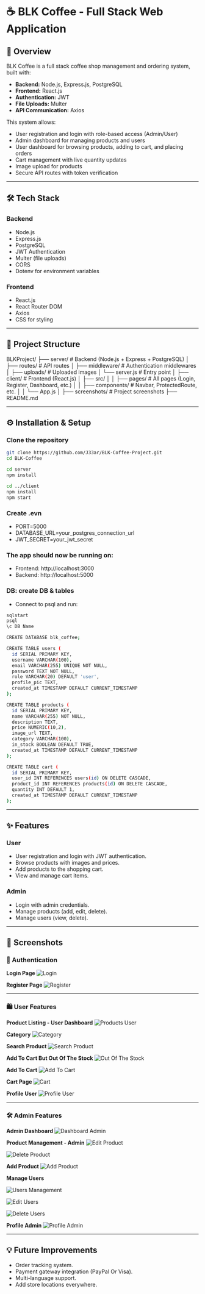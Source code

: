 # ☕ BLK Coffee - Full Stack Web Application

## 📌 Overview
BLK Coffee is a full stack coffee shop management and ordering system, built with:
- **Backend:** Node.js, Express.js, PostgreSQL
- **Frontend:** React.js
- **Authentication:** JWT
- **File Uploads:** Multer
- **API Communication:** Axios

This system allows:
- User registration and login with role-based access (Admin/User)
- Admin dashboard for managing products and users
- User dashboard for browsing products, adding to cart, and placing orders
- Cart management with live quantity updates
- Image upload for products
- Secure API routes with token verification

---

## 🛠 Tech Stack

### Backend
- Node.js
- Express.js
- PostgreSQL
- JWT Authentication
- Multer (file uploads)
- CORS
- Dotenv for environment variables

### Frontend
- React.js
- React Router DOM
- Axios
- CSS for styling

---

## 📂 Project Structure

BLKProject/
├── server/           # Backend (Node.js + Express + PostgreSQL)
│   ├── routes/       # API routes
│   ├── middleware/   # Authentication middlewares
│   ├── uploads/      # Uploaded images
│   └── server.js     # Entry point
│
├── client/           # Frontend (React.js)
│   ├── src/
│   │   ├── pages/    # All pages (Login, Register, Dashboard, etc.)
│   │   ├── components/ # Navbar, ProtectedRoute, etc.
│   │   └── App.js
│
├── screenshots/      # Project screenshots
├── README.md

---

## ⚙️ Installation & Setup

### Clone the repository
```bash
git clone https://github.com/J33ar/BLK-Coffee-Project.git
cd BLK-Coffee

cd server
npm install

cd ../client
npm install
npm start

```

###  Create .evn

- PORT=5000
- DATABASE_URL=your_postgres_connection_url
- JWT_SECRET=your_jwt_secret

### The app should now be running on:

- Frontend: http://localhost:3000
- Backend: http://localhost:5000

### DB: create DB & tables
- Connect to psql and run:
```bash
sqlstart
psql
\c DB Name

CREATE DATABASE blk_coffee;

CREATE TABLE users (
  id SERIAL PRIMARY KEY,
  username VARCHAR(100),
  email VARCHAR(255) UNIQUE NOT NULL,
  password TEXT NOT NULL,
  role VARCHAR(20) DEFAULT 'user',
  profile_pic TEXT,
  created_at TIMESTAMP DEFAULT CURRENT_TIMESTAMP
);

CREATE TABLE products (
  id SERIAL PRIMARY KEY,
  name VARCHAR(255) NOT NULL,
  description TEXT,
  price NUMERIC(10,2),
  image_url TEXT,
  category VARCHAR(100),
  in_stock BOOLEAN DEFAULT TRUE,
  created_at TIMESTAMP DEFAULT CURRENT_TIMESTAMP
);

CREATE TABLE cart (
  id SERIAL PRIMARY KEY,
  user_id INT REFERENCES users(id) ON DELETE CASCADE,
  product_id INT REFERENCES products(id) ON DELETE CASCADE,
  quantity INT DEFAULT 1,
  created_at TIMESTAMP DEFAULT CURRENT_TIMESTAMP
);

```
---

## ✨ Features

### User
- User registration and login with JWT authentication.
- Browse products with images and prices.
- Add products to the shopping cart.
- View and manage cart items.

### Admin
- Login with admin credentials.
- Manage products (add, edit, delete).
- Manage users (view, delete).


---

## 📸 Screenshots

### 🔐 Authentication
**Login Page**
![Login](./screenshots/Login.png)

**Register Page**
![Register](./screenshots/Register.png)

---

### 🛍 User Features
**Product Listing - User Dashboard**
![Products User](./screenshots/UserView.png)

**Category**
![Category](./screenshots/UserViewCategory.png)

**Search Product**
![Search Product](./screenshots/UserViewSearchProduct.png)

**Add To Cart But Out Of The Stock**
![Out Of The Stock](./screenshots/AddToCartOut.png)

**Add To Cart**
![Add To Cart](./screenshots/AddToCart.png)

**Cart Page**
![Cart](./screenshots/MyCart.png)

**Profile User**
![Profile User](./screenshots/ProfileUser.png)


---

### 🛠 Admin Features
**Admin Dashboard**
![Dashboard Admin](./screenshots/AdminView.png)

**Product Management - Admin**
![Edit Product](./screenshots/EditProduct.png)

![Delete Product](./screenshots/DeletProduct.png)

**Add Product**
![Add Product](./screenshots/AddProduct.png)

**Manage Users**

![Users Management](./screenshots/UsersManagement.png)

![Edit Users](./screenshots/EditUser.png)

![Delete Users](./screenshots/DeleteUser.png)

**Profile Admin**
![Profile Admin](./screenshots/ProfileAdmin.png)


---

## 💡 Future Improvements
- Order tracking system.
- Payment gateway integration (PayPal Or Visa).
- Multi-language support.
- Add store locations everywhere.



